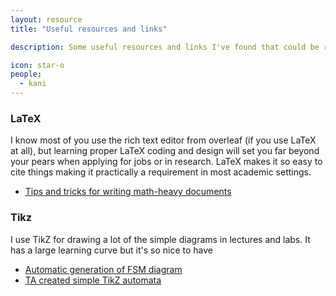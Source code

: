 ```yaml
---
layout: resource
title: "Useful resources and links"

description: Some useful resources and links I've found that could be relevant to your studies 

icon: star-o
people:
  - kani
---
```


### LaTeX 

I know most of you use the rich text editor from overleaf (if you use LaTeX at all), but learning proper LaTeX coding and design will set you far beyond your pears when applying for jobs or in research. LaTeX makes it so easy to cite things making it practically a requirement in most academic settings. 

* [Tips and tricks for writing math-heavy documents](https://fanpu.io/blog/2023/latex-tips/#paired-delimiters)  

### Tikz

I use TikZ for drawing a lot of the simple diagrams in lectures and labs. It has a large learning curve but it's so nice to have  

* [Automatic generation of FSM diagram](https://madebyevan.com/fsm/)
* [TA created simple TikZ automata](/resources/TikzDocumentation)
